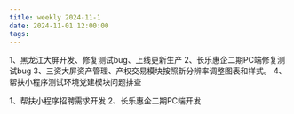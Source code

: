 ```yaml
---
title: weekly 2024-11-1
date: 2024-11-01 12:00:00
tags:
---
```


1、黑龙江大屏开发、修复测试bug、上线更新生产
2、长乐惠企二期PC端修复测试bug
3、三资大屏资产管理、产权交易模块按照新分辨率调整图表和样式。
4、帮扶小程序测试环境党建模块问题排查

1、帮扶小程序招聘需求开发
2、长乐惠企二期PC端开发